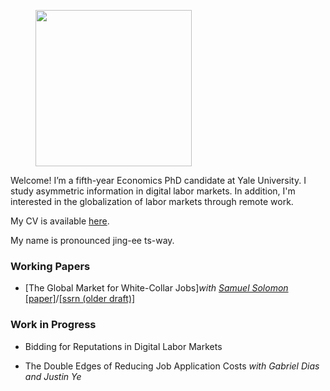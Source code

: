 
<figure>
  <img src="images/portrait.jpg" width="250" >
</figure>


Welcome! I’m a fifth-year Economics PhD candidate at Yale University. I study asymmetric information in digital labor markets. In addition, I'm interested in the globalization of labor markets through remote work. 

My CV is available [here](/resume.pdf). 

My name is pronounced jing-ee ts-way.

### Working Papers

* [The Global Market for White-Collar Jobs]*with [Samuel Solomon](https://www.samuelmsolomon.com/)* [[paper]](/CuiSolomonWhiteCollarGlobalization.pdf)/[[ssrn (older draft)]](https://papers.ssrn.com/sol3/papers.cfm?abstract_id=4942498)


### Work in Progress

* Bidding for Reputations in Digital Labor Markets

* The Double Edges of Reducing Job Application Costs *with Gabriel Dias and Justin Ye*



